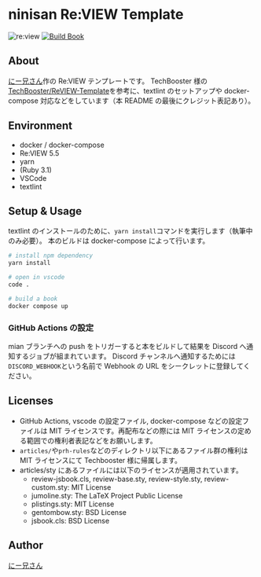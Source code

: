 # ninisan Re:VIEW Template

![re:view](https://img.shields.io/badge/Re%3AVIEW-5.5-orange)
[![Build Book](https://github.com/drumath2237/ninisan-review-template/actions/workflows/build.yml/badge.svg)](https://github.com/drumath2237/ninisan-review-template/actions/workflows/build.yml)

## About

[にー兄さん](https://twitter.com/ninisan_drumath)作の Re:VIEW テンプレートです。
TechBooster 様の[TechBooster/ReVIEW-Template](https://github.com/TechBooster/ReVIEW-Template)を参考に、textlint のセットアップや docker-compose 対応などをしています（本 README の最後にクレジット表記あり）。

## Environment

- docker / docker-compose
- Re:VIEW 5.5
- yarn
- (Ruby 3.1)
- VSCode
- textlint

## Setup & Usage

textlint のインストールのために、`yarn install`コマンドを実行します（執筆中のみ必要）。
本のビルドは docker-compose によって行います。

```sh
# install npm dependency
yarn install

# open in vscode
code .

# build a book
docker compose up
```

### GitHub Actions の設定

mian ブランチへの push をトリガーすると本をビルドして結果を Discord へ通知するジョブが組まれています。
Discord チャンネルへ通知するためには`DISCORD_WEBHOOK`という名前で Webhook の URL をシークレットに登録してください。

## Licenses

- GitHub Actions, vscode の設定ファイル, docker-compose などの設定ファイルは MIT ライセンスです。再配布などの際には MIT ライセンスの定める範囲での権利者表記などをお願いします。
- `articles/`や`prh-rules`などのディレクトリ以下にあるファイル群の権利は MIT ライセンスにて Techbooster 様に帰属します。
- articles/sty にあるファイルには以下のライセンスが適用されています。
  - review-jsbook.cls, review-base.sty, review-style.sty, review-custom.sty: MIT License
  - jumoline.sty: The LaTeX Project Public License
  - plistings.sty: MIT License
  - gentombow.sty: BSD License
  - jsbook.cls: BSD License

## Author

[にー兄さん](https://twitter.com/ninisan_drumath)
